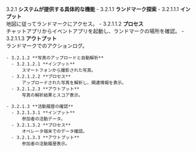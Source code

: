 3.2.1 **システムが提供する具体的な機能**
    - 3.2.1.1 **ランドマーク探索**
      - 3.2.1.1.1 **インプット**  
          地図に従ってランドマークにアクセス。
      - 3.2.1.1.2 **プロセス**  
          チャットアプリからイベントアプリを起動し、ランドマークの場所を確認。
      - 3.2.1.1.3 **アウトプット**  
          ランドマークでのアクションログ。

    - 3.2.1.2 **写真のアップロードと自動解析**
      - 3.2.1.2.1 **インプット**  
          スマートフォンから撮影された写真。
      - 3.2.1.2.2 **プロセス**  
          アップロードされた写真を解析し、関連情報を表示。
      - 3.2.1.2.3 **アウトプット**  
          写真の解析結果とスコア表示。

    - 3.2.1.3 **活動履歴の確認**
      - 3.2.1.3.1 **インプット**  
          参加者の活動データ。
      - 3.2.1.3.2 **プロセス**  
          オペレータ端末でのデータ確認。
      - 3.2.1.3.3 **アウトプット**  
          参加者の活動履歴表示。